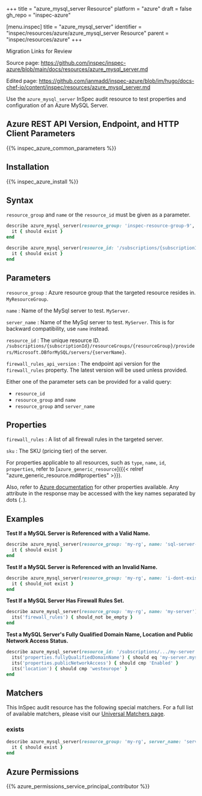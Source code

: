 +++
title = "azure_mysql_server Resource"
platform = "azure"
draft = false
gh_repo = "inspec-azure"

[menu.inspec]
title = "azure_mysql_server"
identifier = "inspec/resources/azure/azure_mysql_server Resource"
parent = "inspec/resources/azure"
+++

<div class="admonition-note">
<p class="admonition-note-title">Migration Links for Review</p>
<div class="admonition-note-text">
<p>Source page: <a href="https://github.com/inspec/inspec-azure/blob/main/docs/resources/azure_mysql_server.md">https://github.com/inspec/inspec-azure/blob/main/docs/resources/azure_mysql_server.md</a></p>
<p>Edited page: <a href="https://github.com/ianmadd/inspec-azure/blob/im/hugo/docs-chef-io/content/inspec/resources/azure_mysql_server.md">https://github.com/ianmadd/inspec-azure/blob/im/hugo/docs-chef-io/content/inspec/resources/azure_mysql_server.md</a></p>
</div>
</div>


Use the `azure_mysql_server` InSpec audit resource to test properties and configuration of an Azure MySQL Server.

## Azure REST API Version, Endpoint, and HTTP Client Parameters

{{% inspec_azure_common_parameters %}}

## Installation

{{% inspec_azure_install %}}

## Syntax

`resource_group` and `name` or the `resource_id` must be given as a parameter.
```ruby
describe azure_mysql_server(resource_group: 'inspec-resource-group-9', name: 'example_server') do
  it { should exist }
end
```
```ruby
describe azure_mysql_server(resource_id: '/subscriptions/{subscriptionId}/resourceGroups/{resourceGroup}/providers/Microsoft.DBforMySQL/servers/{serverName}') do
  it { should exist }
end
```

## Parameters

`resource_group`
: Azure resource group that the targeted resource resides in. `MyResourceGroup`.

`name`
: Name of the MySql server to test. `MyServer`.

`server_name`
: Name of the MySql server to test. `MyServer`. This is for backward compatibility, use `name` instead.

`resource_id`
: The unique resource ID. `/subscriptions/{subscriptionId}/resourceGroups/{resourceGroup}/providers/Microsoft.DBforMySQL/servers/{serverName}`.

`firewall_rules_api_version`
: The endpoint api version for the `firewall_rules` property. The latest version will be used unless provided.

Either one of the parameter sets can be provided for a valid query:
- `resource_id`
- `resource_group` and `name`
- `resource_group` and `server_name`

## Properties

`firewall_rules`
: A list of all firewall rules in the targeted server.

`sku`
: The SKU (pricing tier) of the server.

For properties applicable to all resources, such as `type`, `name`, `id`, `properties`, refer to [`azure_generic_resource`]({{< relref "azure_generic_resource.md#properties" >}}).

Also, refer to [Azure documentation](https://docs.microsoft.com/en-us/rest/api/mysql/servers/get#server) for other properties available. 
Any attribute in the response may be accessed with the key names separated by dots (`.`).

## Examples

**Test If a MySQL Server is Referenced with a Valid Name.**

```ruby
describe azure_mysql_server(resource_group: 'my-rg', name: 'sql-server-1') do
  it { should exist }
end
```
**Test If a MySQL Server is Referenced with an Invalid Name.**

```ruby
describe azure_mysql_server(resource_group: 'my-rg', name: 'i-dont-exist') do
  it { should_not exist }
end
```    
**Test If a MySQL Server Has Firewall Rules Set.**

```ruby
describe azure_mysql_server(resource_group: 'my-rg', name: 'my-server') do
  its('firewall_rules') { should_not be_empty }
end
```        
**Test a MySQL Server's Fully Qualified Domain Name, Location and Public Network Access Status.**

```ruby
describe azure_mysql_server(resource_id: '/subscriptions/.../my-server') do
  its('properties.fullyQualifiedDomainName') { should eq 'my-server.mysql.database.azure.com' }
  its('properties.publicNetworkAccess') { should cmp 'Enabled' }
  its('location') { should cmp 'westeurope' }
end
```

## Matchers

This InSpec audit resource has the following special matchers. For a full list of available matchers, please visit our [Universal Matchers page](/inspec/matchers/).

### exists

```ruby
describe azure_mysql_server(resource_group: 'my-rg', server_name: 'server-name-1') do
  it { should exist }
end
```

## Azure Permissions

{{% azure_permissions_service_principal_contributor %}}
